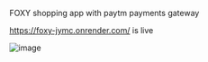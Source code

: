 FOXY shopping app with paytm payments gateway



https://foxy-jymc.onrender.com/ is live
  
![image](https://github.com/evoxf1/FOXY/assets/109587708/5eab76da-c54a-4ada-8215-4e027e97a4d5)

